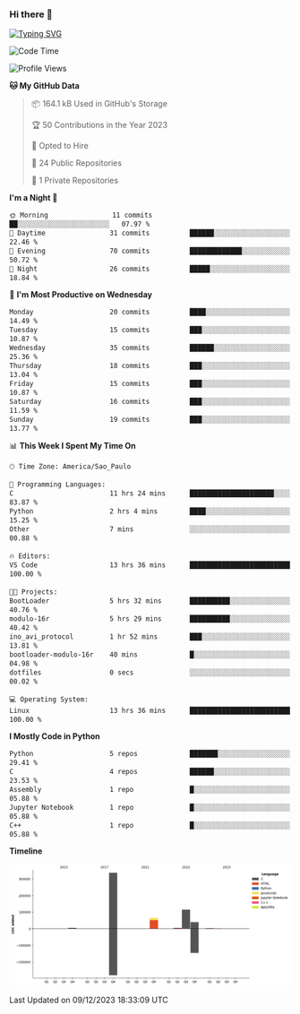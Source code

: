 ### Hi there 👋

<a href="https://git.io/typing-svg"><img src="https://readme-typing-svg.herokuapp.com?font=Fira+Code&duration=2000&pause=100&center=true&vCenter=true&multiline=true&width=720&height=175&lines=Gui's+are+a+lie%2C+they+are+just+front-ends+to+the+shell.;Through+the+shell%2C+I+gain+sudo.;Through+sudo%2C+I+gain+power.;Through+power%2C+I+gain+root.;Through+root%2C+my+chains+are+broken.;uid%3D0+shall+free+me...." alt="Typing SVG" /></a>


<!--START_SECTION:waka-->
![Code Time](http://img.shields.io/badge/Code%20Time-707%20hrs%208%20mins-blue)

![Profile Views](http://img.shields.io/badge/Profile%20Views-0-blue)

**🐱 My GitHub Data** 

> 📦 164.1 kB Used in GitHub's Storage 
 > 
> 🏆 50 Contributions in the Year 2023
 > 
> 💼 Opted to Hire
 > 
> 📜 24 Public Repositories 
 > 
> 🔑 1 Private Repositories 
 > 
**I'm a Night 🦉** 

```text
🌞 Morning                11 commits          ██░░░░░░░░░░░░░░░░░░░░░░░   07.97 % 
🌆 Daytime                31 commits          ██████░░░░░░░░░░░░░░░░░░░   22.46 % 
🌃 Evening                70 commits          █████████████░░░░░░░░░░░░   50.72 % 
🌙 Night                  26 commits          █████░░░░░░░░░░░░░░░░░░░░   18.84 % 
```
📅 **I'm Most Productive on Wednesday** 

```text
Monday                   20 commits          ████░░░░░░░░░░░░░░░░░░░░░   14.49 % 
Tuesday                  15 commits          ███░░░░░░░░░░░░░░░░░░░░░░   10.87 % 
Wednesday                35 commits          ██████░░░░░░░░░░░░░░░░░░░   25.36 % 
Thursday                 18 commits          ███░░░░░░░░░░░░░░░░░░░░░░   13.04 % 
Friday                   15 commits          ███░░░░░░░░░░░░░░░░░░░░░░   10.87 % 
Saturday                 16 commits          ███░░░░░░░░░░░░░░░░░░░░░░   11.59 % 
Sunday                   19 commits          ███░░░░░░░░░░░░░░░░░░░░░░   13.77 % 
```


📊 **This Week I Spent My Time On** 

```text
🕑︎ Time Zone: America/Sao_Paulo

💬 Programming Languages: 
C                        11 hrs 24 mins      █████████████████████░░░░   83.87 % 
Python                   2 hrs 4 mins        ████░░░░░░░░░░░░░░░░░░░░░   15.25 % 
Other                    7 mins              ░░░░░░░░░░░░░░░░░░░░░░░░░   00.88 % 

🔥 Editors: 
VS Code                  13 hrs 36 mins      █████████████████████████   100.00 % 

🐱‍💻 Projects: 
BootLoader               5 hrs 32 mins       ██████████░░░░░░░░░░░░░░░   40.76 % 
modulo-16r               5 hrs 29 mins       ██████████░░░░░░░░░░░░░░░   40.42 % 
ino_avi_protocol         1 hr 52 mins        ███░░░░░░░░░░░░░░░░░░░░░░   13.81 % 
bootloader-modulo-16r    40 mins             █░░░░░░░░░░░░░░░░░░░░░░░░   04.98 % 
dotfiles                 0 secs              ░░░░░░░░░░░░░░░░░░░░░░░░░   00.02 % 

💻 Operating System: 
Linux                    13 hrs 36 mins      █████████████████████████   100.00 % 
```

**I Mostly Code in Python** 

```text
Python                   5 repos             ███████░░░░░░░░░░░░░░░░░░   29.41 % 
C                        4 repos             ██████░░░░░░░░░░░░░░░░░░░   23.53 % 
Assembly                 1 repo              █░░░░░░░░░░░░░░░░░░░░░░░░   05.88 % 
Jupyter Notebook         1 repo              █░░░░░░░░░░░░░░░░░░░░░░░░   05.88 % 
C++                      1 repo              █░░░░░░░░░░░░░░░░░░░░░░░░   05.88 % 
```



**Timeline**

![Lines of Code chart](https://raw.githubusercontent.com/Gedankenn/Gedankenn/main/assets/bar_graph.png)


 Last Updated on 09/12/2023 18:33:09 UTC
<!--END_SECTION:waka-->
